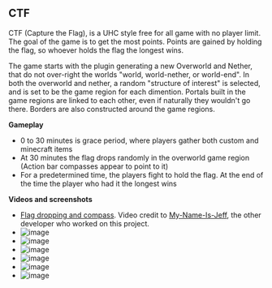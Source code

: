 ## CTF

CTF (Capture the Flag), is a UHC style free for all game with no player limit.  The goal of the game is to get the most points.  Points are gained by holding the flag, so whoever holds the flag the longest wins.  

The game starts with the plugin generating a new Overworld and Nether, that do not over-right the worlds "world, world-nether, or world-end".  In both the overworld and nether, a random "structure of interest" is selected, and is set to be the game region for each dimention.  Portals built in the game regions are linked to each other, even if naturally they wouldn't go there.  Borders are also constructed around the game regions.

**Gameplay**

- 0 to 30 minutes is grace period, where players gather both custom and minecraft items
- At 30 minutes the flag drops randomly in the overworld game region (Action bar compasses appear to point to it)
- For a predetermined time, the players fight to hold the flag.  At the end of the time the player who had it the longest wins

**Videos and screenshots**

- [Flag dropping and compass](https://cdn.discordapp.com/attachments/901986826452095026/911744839090069524/2021-11-20_17-14-28_Trim.mp4).  Video credit to [My-Name-Is-Jeff](https://github.com/My-Name-Is-Jeff), the other developer who worked on this project. 
- ![image](https://user-images.githubusercontent.com/80355246/195406829-983004aa-a48b-4e35-87c7-36a5627620a7.png)
- ![image](https://user-images.githubusercontent.com/80355246/195406881-2b940c74-3840-4c3e-a483-74f2a00e83c1.png)
- ![image](https://user-images.githubusercontent.com/80355246/195406913-306d60cd-f922-4983-a0d6-b2b88fbca751.png)
- ![image](https://user-images.githubusercontent.com/80355246/195406937-87a8cd80-e41d-46de-85d7-b70a37abaaaa.png)
- ![image](https://user-images.githubusercontent.com/80355246/195407009-ba36ef00-aff0-4567-92ae-557cd6f210c3.png)
- ![image](https://user-images.githubusercontent.com/80355246/195407060-deb3a8d4-ec80-4248-8a72-ddeffcf91435.png)
